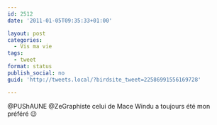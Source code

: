 ```yaml
---
id: 2512
date: '2011-01-05T09:35:33+01:00'

layout: post
categories:
  - Vis ma vie
tags:
  - tweet
format: status
publish_social: no
guid: 'http://tweets.local/?birdsite_tweet=22586991556169728'

---
```


@PUShAUNE @ZeGraphiste celui de Mace Windu a toujours été mon préféré 😉